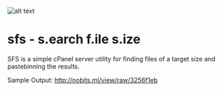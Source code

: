 ![alt text](https://intergenstudios.com/Downloads/InterGenStudios.png "InterGenStudios")

# sfs - s.earch f.ile s.ize

SFS is a simple cPanel server utility for finding files of a target size and pastebinning the results.

Sample Output: http://nobits.ml/view/raw/3256f1eb

